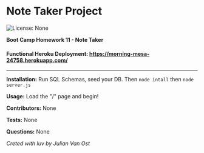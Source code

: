 # Note Taker Project
![License: None](https://img.shields.io/badge/License-None-brightgreen)


__Boot Camp Homework 11 - Note Taker__
#### Functional Heroku Deployment: <https://morning-mesa-24758.herokuapp.com/>
---

__Installation:__
Run SQL Schemas, seed your DB. Then ```node intall``` then ```node server.js```

__Usage:__
Load the "/" page and begin!

__Contributors:__
None

__Tests:__
None

__Questions:__
None

_Creted with luv by Julian Van Ost_
